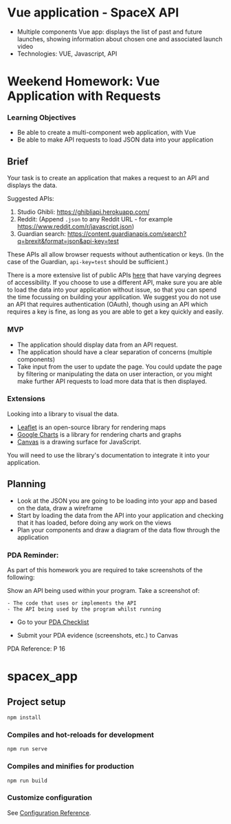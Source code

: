 # Vue application - SpaceX API
- Multiple components Vue app: displays the list of past and future launches, showing information about chosen one and associated launch video
- Technologies: VUE, Javascript, API

# Weekend Homework: Vue Application with Requests

### Learning Objectives

- Be able to create a multi-component web application, with Vue
- Be able to make API requests to load JSON data into your application

## Brief

Your task is to create an application that makes a request to an API and displays the data.

Suggested APIs:

1. Studio Ghibli: https://ghibliapi.herokuapp.com/
2. Reddit: (Append `.json` to any Reddit URL - for example https://www.reddit.com/r/javascript.json)
3. Guardian search: https://content.guardianapis.com/search?q=brexit&format=json&api-key=test


These APIs all allow browser requests without authentication or keys. (In the case of the Guardian, `api-key=test` should be sufficient.)

There is a more extensive list of public APIs [here](https://github.com/public-apis/public-apis) that have varying degrees of accessibility. If you choose to use a different API, make sure you are able to load the data into your application without issue, so that you can spend the time focussing on building your application. We suggest you do not use an API that requires authentication (OAuth), though using an API which requires a key is fine, as long as you are able to get a key quickly and easily.

### MVP

- The application should display data from an API request.
- The application should have a clear separation of concerns (multiple components)
- Take input from the user to update the page. You could update the page by filtering or manipulating the data on user interaction, or you might make further API requests to load more data that is then displayed.

### Extensions

Looking into a library to visual the data.

- [Leaflet](https://leafletjs.com/) is an open-source library for rendering maps
- [Google Charts](https://developers.google.com/chart/) is a library for rendering charts and graphs
- [Canvas](https://developer.mozilla.org/en-US/docs/Web/API/Canvas_API/Tutorial) is a drawing surface for JavaScript.

You will need to use the library's documentation to integrate it into your application.

## Planning

- Look at the JSON you are going to be loading into your app and based on the data, draw a wireframe
- Start by loading the data from the API into your application and checking that it has loaded, before doing any work on the views
- Plan your components and draw a diagram of the data flow through the application

### PDA Reminder:

As part of this homework you are required to take screenshots of the following:

Show an API being used within your program. Take a screenshot of:

```
- The code that uses or implements the API
- The API being used by the program whilst running
```

- Go to your [PDA Checklist](https://github.com/codeclan/pda/tree/master/Evidence%20Gathering%20Portfolio)

- Submit your PDA evidence (screenshots, etc.) to Canvas

PDA Reference: P 16



# spacex_app

## Project setup
```
npm install
```

### Compiles and hot-reloads for development
```
npm run serve
```

### Compiles and minifies for production
```
npm run build
```

### Customize configuration
See [Configuration Reference](https://cli.vuejs.org/config/).
